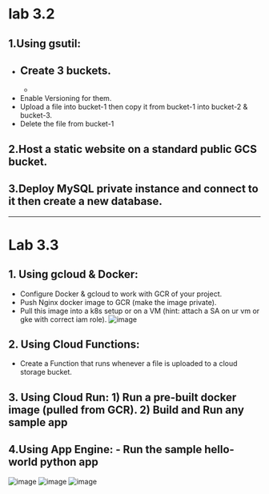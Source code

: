 # lab 3.2

## 1.Using gsutil:
- Create 3 buckets.
    -
    -
- Enable Versioning for them. 
- Upload a file into bucket-1 then copy it from bucket-1 into bucket-2 & bucket-3. 
- Delete the file from bucket-1 

## 2.Host a static website on a standard public GCS bucket.

## 3.Deploy MySQL private instance and connect to it then create a new database.


------------------------
# Lab 3.3

## 1. Using gcloud & Docker:
- Configure Docker & gcloud to work with GCR of your project.
- Push Nginx docker image to GCR (make the image private).
- Pull this image into a k8s setup or on a VM (hint: attach a SA on ur vm or gke with correct iam role).
![image](https://user-images.githubusercontent.com/28235504/213688321-e48b281c-8012-47f8-80a5-8683de594b5e.png)
   
    
## 2. Using Cloud Functions:
- Create a Function that runs whenever a file is uploaded to a cloud storage bucket.
## 3. Using Cloud Run: 1) Run a pre-built docker image (pulled from GCR). 2) Build and Run any sample app
    
## 4.Using App Engine: - Run the sample hello-world python app

![image](https://user-images.githubusercontent.com/28235504/213685433-ba6c1a21-3a1a-476a-9859-c619559a4e40.png)
![image](https://user-images.githubusercontent.com/28235504/213685238-c33d35ff-5758-44e6-82df-23ebba109ccf.png)
![image](https://user-images.githubusercontent.com/28235504/213684978-624e671b-629f-40ed-ae3c-3c97c4cf09f2.png)

